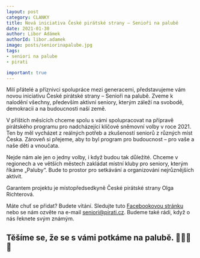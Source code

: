 ```yaml
---
layout: post
category: CLANKY
title: Nová iniciativa České pirátské strany – Senioři na palubě
date: 2021-01-30
author: Libor Adámek
authorId: libor.adamek
image: posts/seniorinapalube.jpg  
tags: 
- seniori na palube
- pirati

important: true
---
```

Milí přátelé a příznivci spolupráce mezi generacemi,
představujeme vám novou iniciativu České pirátské strany – Senioři na palubě. Zveme k nalodění všechny, především aktivní seniory, kterým záleží na svobodě, demokracii a na budoucnosti naší země.

V příštích měsících chceme spolu s vámi spolupracovat na přípravě pirátského programu pro nadcházející klíčové sněmovní volby v roce 2021. Ten by měl vycházet z reálných potřeb a zkušeností seniorů z různých míst Česka. Zároveň si přejeme, aby to byl program pro budoucnost – pro vaše a naše děti a vnoučata.

Nejde nám ale jen o jedny volby, i když budou tak důležité. Chceme v regionech a ve větších městech zakládat místní kluby pro seniory, kterým říkáme „Paluby“. Bude to prostor pro setkávání a organizování nejrůznějších aktivit.

Garantem projektu je místopředsedkyně České pirátské strany Olga Richterová.

Máte chuť se přidat? Budete vítání. Sledujte tuto [Facebookovou stránku](https://www.facebook.com/seniorinapalube) nebo se nám ozvěte na e-mail seniori@pirati.cz. Budeme také rádi, když o nás řeknete svým známým.

Těšíme se, že se s vámi potkáme na palubě. 🖤🏴‍☠️⛵ 
---
